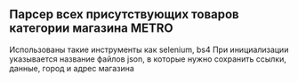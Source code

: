 Парсер всех присутствующих товаров категории магазина METRO
--------

Использованы такие инструменты как selenium, bs4
При инициализации указывается название файлов json, в которые нужно сохранить ссылки, данные, город и адрес магазина